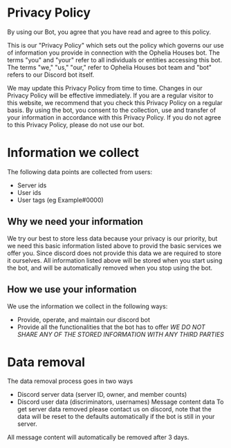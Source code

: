# Privacy Policy 
By using our Bot, you agree that you have read and agree to this policy.

This is our "Privacy Policy" which sets out the policy which governs our use of information you provide in connection with the Ophelia Houses bot. 
The terms "you" and "your" refer to all individuals or entities accessing this bot. 
The terms "we," "us," "our," refer to Ophelia Houses bot team and "bot" refers to our Discord bot itself.

We may update this Privacy Policy from time to time. Changes in our Privacy Policy will be effective immediately. If you are a regular visitor to this website, we recommend that you check this Privacy Policy on a regular basis. By using the bot, you consent to the collection, use and transfer of your information in accordance with this Privacy Policy. If you do not agree to this Privacy Policy, please do not use our bot.

# Information we collect
The following data points are collected from users:
- Server ids
- User ids
- User tags (eg Example#0000)

## Why we need your information
We try our best to store less data because your privacy is our priority, but we need this basic information listed above to provid the basic services we offer you.
Since discord does not provide this data we are required to store it ourselves. All information listed above will be stored when you start using the bot, and will be automatically removed when you stop using the bot.

## How we use your information 
We use the information we collect in the following ways:
- Provide, operate, and maintain our discord bot
- Provide all the functionalities that the bot has to offer
*WE DO NOT SHARE ANY OF THE STORED INFORMATION WITH ANY THIRD PARTIES*

# Data removal
The data removal process goes in two ways

- Discord server data (server ID, owner, and member counts)
- Discord user data (discriminators, usernames)
Message content data
To get server data removed please contact us on discord, note that the data will be reset to the defaults automatically if the bot is still in your server.

All message content will automatically be removed after 3 days.
